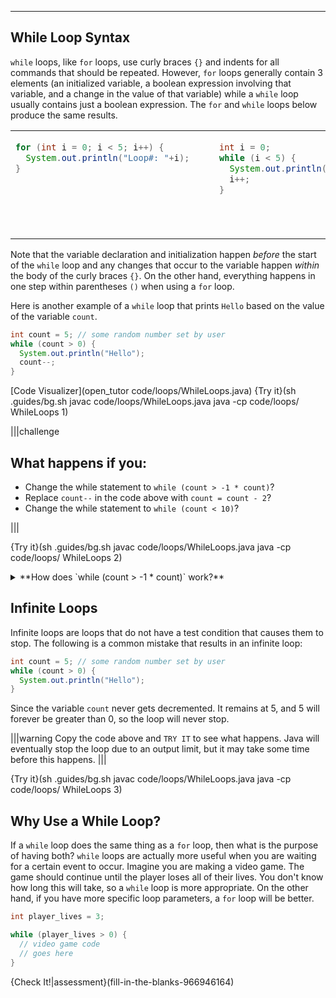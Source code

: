 ---

## While Loop Syntax
`while` loops, like `for` loops, use curly braces `{}` and indents for all commands that should be repeated. However, `for` loops generally contain 3 elements (an initialized variable, a boolean expression involving that variable, and a change in the value of that variable) while a `while` loop usually contains just a boolean expression. The `for` and `while` loops below produce the same results.

<table>
<tr>
<td>
<div style="width:310px; height:150px">

```java
for (int i = 0; i < 5; i++) {
  System.out.println("Loop#: "+i);
}
```

</div>
</td>
<td>
<div style="width:310px; height:150px">
          
```java
int i = 0;
while (i < 5) {
  System.out.println("Loop# "+i);
  i++;
}
```

</div>
</td>
</tr>
</table>

Note that the variable declaration and initialization happen *before* the start of the `while` loop and any changes that occur to the variable happen *within* the body of the curly braces `{}`. On the other hand, everything happens in one step within parentheses `()` when using a `for` loop.

Here is another example of a `while` loop that prints `Hello` based on the value of the variable `count`.

```java
int count = 5; // some random number set by user
while (count > 0) {
  System.out.println("Hello");
  count--;
}
```

[Code Visualizer](open_tutor code/loops/WhileLoops.java)
{Try it}(sh .guides/bg.sh javac code/loops/WhileLoops.java java -cp code/loops/ WhileLoops 1)

|||challenge
## What happens if you:
* Change the while statement to `while (count > -1 * count)`?
* Replace `count--` in the code above with `count = count - 2`?
* Change the while statement to `while (count < 10)`?

|||

{Try it}(sh .guides/bg.sh javac code/loops/WhileLoops.java java -cp code/loops/ WhileLoops 2)

<details><summary>**How does `while (count > -1 * count)` work?**</summary>To understand how the loop works, it's best to substitute values in for the variable `count`. In the first iteration, we have `while (5 > -1 * 5)`, this statement is true so the print command is executed. Since `count` gets decremented by 1 with each iteration, the `while` loop condition changes slightly every time like as follow: <ul style="margin-left: 20px"><li>`while (4 > -1 * 4)`</li><li>`while (3 > -1 * 3)`</li><li>`while (2 > -1 * 2)`</li><li>`while (1 > -1 * 1)`</li></ul>Once the condition gets to `while (0 > -1 * 0)`, it no longer holds true and the while loop ends. The result is 5 `Hello`s being printed to the screen.</details>

## Infinite Loops
Infinite loops are loops that do not have a test condition that causes them to stop. The following is a common mistake that results in an infinite loop:

```java
int count = 5; // some random number set by user
while (count > 0) {
  System.out.println("Hello");
}
```

Since the variable `count` never gets decremented. It remains at 5, and 5 will forever be greater than 0, so the loop will never stop.

|||warning
Copy the code above and `TRY IT` to see what happens. Java will eventually stop the loop due to an output limit, but it may take some time before this happens. 
|||

{Try it}(sh .guides/bg.sh javac code/loops/WhileLoops.java java -cp code/loops/ WhileLoops 3)

## Why Use a While Loop?
If a `while` loop does the same thing as a `for` loop, then what is the purpose of having both? `while` loops are actually more useful when you are waiting for a certain event to occur. Imagine you are making a video game. The game should continue until the player loses all of their lives. You don't know how long this will take, so a `while` loop is more appropriate. On the other hand, if you have more specific loop parameters, a `for` loop will be better.

```java
int player_lives = 3;

while (player_lives > 0) {
  // video game code
  // goes here
}
```

{Check It!|assessment}(fill-in-the-blanks-966946164)
